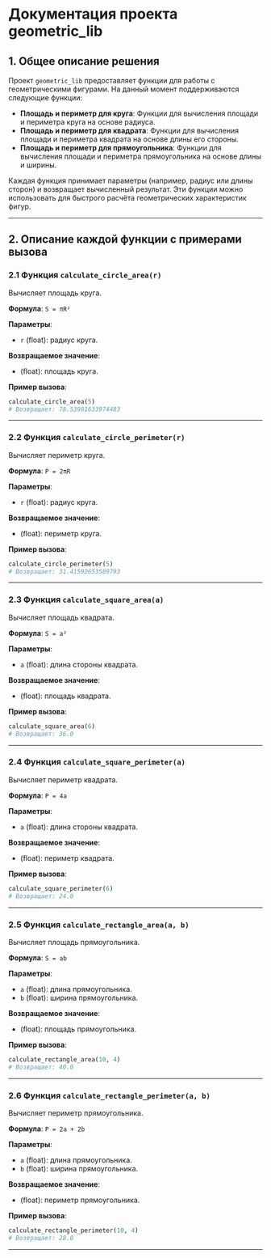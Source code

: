# Документация проекта geometric_lib

## 1. Общее описание решения

Проект `geometric_lib` предоставляет функции для работы с геометрическими фигурами. На данный момент поддерживаются следующие функции:

- **Площадь и периметр для круга**: Функции для вычисления площади и периметра круга на основе радиуса.
- **Площадь и периметр для квадрата**: Функции для вычисления площади и периметра квадрата на основе длины его стороны.
- **Площадь и периметр для прямоугольника**: Функции для вычисления площади и периметра прямоугольника на основе длины и ширины.

Каждая функция принимает параметры (например, радиус или длины сторон) и возвращает вычисленный результат. Эти функции можно использовать для быстрого расчёта геометрических характеристик фигур.

---

## 2. Описание каждой функции с примерами вызова

### 2.1 Функция `calculate_circle_area(r)`

Вычисляет площадь круга.

**Формула**: `S = πR²`

**Параметры**:
- `r` (float): радиус круга.

**Возвращаемое значение**:
- (float): площадь круга.

**Пример вызова**:

```python
calculate_circle_area(5)
# Возвращает: 78.53981633974483
```

---

### 2.2 Функция `calculate_circle_perimeter(r)`

Вычисляет периметр круга.

**Формула**: `P = 2πR`

**Параметры**:
- `r` (float): радиус круга.

**Возвращаемое значение**:
- (float): периметр круга.

**Пример вызова**:

```python
calculate_circle_perimeter(5)
# Возвращает: 31.41592653589793
```

---

### 2.3 Функция `calculate_square_area(a)`

Вычисляет площадь квадрата.

**Формула**: `S = a²`

**Параметры**:
- `a` (float): длина стороны квадрата.

**Возвращаемое значение**:
- (float): площадь квадрата.

**Пример вызова**:

```python
calculate_square_area(6)
# Возвращает: 36.0
```

---

### 2.4 Функция `calculate_square_perimeter(a)`

Вычисляет периметр квадрата.

**Формула**: `P = 4a`

**Параметры**:
- `a` (float): длина стороны квадрата.

**Возвращаемое значение**:
- (float): периметр квадрата.

**Пример вызова**:

```python
calculate_square_perimeter(6)
# Возвращает: 24.0
```

---

### 2.5 Функция `calculate_rectangle_area(a, b)`

Вычисляет площадь прямоугольника.

**Формула**: `S = ab`

**Параметры**:
- `a` (float): длина прямоугольника.
- `b` (float): ширина прямоугольника.

**Возвращаемое значение**:
- (float): площадь прямоугольника.

**Пример вызова**:

```python
calculate_rectangle_area(10, 4)
# Возвращает: 40.0
```

---

### 2.6 Функция `calculate_rectangle_perimeter(a, b)`

Вычисляет периметр прямоугольника.

**Формула**: `P = 2a + 2b`

**Параметры**:
- `a` (float): длина прямоугольника.
- `b` (float): ширина прямоугольника.

**Возвращаемое значение**:
- (float): периметр прямоугольника.

**Пример вызова**:

```python
calculate_rectangle_perimeter(10, 4)
# Возвращает: 28.0
```

---

